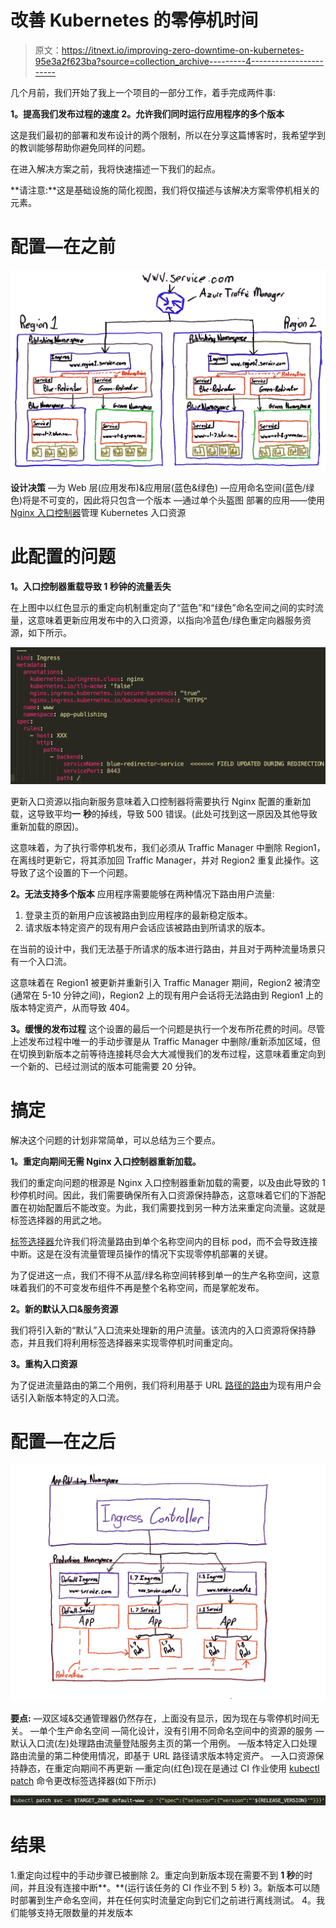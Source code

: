 # 改善 Kubernetes 的零停机时间

> 原文：<https://itnext.io/improving-zero-downtime-on-kubernetes-95e3a2f623ba?source=collection_archive---------4----------------------->

几个月前，我们开始了我上一个项目的一部分工作，着手完成两件事:

**1。提高我们发布过程的速度
2。允许我们同时运行应用程序的多个版本**

这是我们最初的部署和发布设计的两个限制，所以在分享这篇博客时，我希望学到的教训能够帮助你避免同样的问题。

在进入解决方案之前，我将快速描述一下我们的起点。

**请注意:**这是基础设施的简化视图，我们将仅描述与该解决方案零停机相关的元素。

# **配置—在**之前

![](img/b2c425a5ce710ffd83602522b0cb9cac.png)

**设计决策**
—为 Web 层(应用发布)&应用层(蓝色&绿色)
—应用命名空间(蓝色/绿色)将是不可变的，因此将只包含一个版本
—通过单个头盔图
部署的应用——使用 [Nginx 入口控制器](https://github.com/kubernetes/ingress-nginx)管理 Kubernetes 入口资源

# **此配置的问题**

**1。入口控制器重载导致 1 秒钟的流量丢失**

在上图中以红色显示的重定向机制重定向了“蓝色”和“绿色”命名空间之间的实时流量，这意味着更新应用发布中的入口资源，以指向冷蓝色/绿色重定向器服务资源，如下所示。

![](img/56c5604ecc302ea77a670498453d134c.png)

更新入口资源以指向新服务意味着入口控制器将需要执行 Nginx 配置的重新加载，这导致平均**一** **秒**的掉线，导致 500 错误。(此处可找到这一原因及其他导致重新加载的原因)。

这意味着，为了执行零停机发布，我们必须从 Traffic Manager 中删除 Region1，在离线时更新它，将其添加回 Traffic Manager，并对 Region2 重复此操作。这导致了这个设置的下一个问题。

**2。无法支持多个版本**
应用程序需要能够在两种情况下路由用户流量:

1.  登录主页的新用户应该被路由到应用程序的最新稳定版本。
2.  请求版本特定资产的现有用户会话应该被路由到所请求的版本。

在当前的设计中，我们无法基于所请求的版本进行路由，并且对于两种流量场景只有一个入口流。

这意味着在 Region1 被更新并重新引入 Traffic Manager 期间，Region2 被清空(通常在 5-10 分钟之间)，Region2 上的现有用户会话将无法路由到 Region1 上的版本特定资产，从而导致 404。

**3。缓慢的发布过程**
这个设置的最后一个问题是执行一个发布所花费的时间。尽管上述发布过程中唯一的手动步骤是从 Traffic Manager 中删除/重新添加区域，但在切换到新版本之前等待连接耗尽会大大减慢我们的发布过程，这意味着重定向到一个新的、已经过测试的版本可能需要 20 分钟。

# **搞定**

解决这个问题的计划非常简单，可以总结为三个要点。

**1。重定向期间无需 Nginx 入口控制器重新加载。**

我们的重定向问题的根源是 Nginx 入口控制器重新加载的需要，以及由此导致的 1 秒停机时间。因此，我们需要确保所有入口资源保持静态，这意味着它们的下游配置在初始配置后不能改变。为此，我们需要找到另一种方法来重定向流量。这就是标签选择器的用武之地。

[标签选择器](https://kubernetes.io/docs/concepts/overview/working-with-objects/labels/#label-selectors)允许我们将流量路由到单个名称空间内的目标 pod，而不会导致连接中断。这是在没有流量管理员操作的情况下实现零停机部署的关键。

为了促进这一点，我们不得不从蓝/绿名称空间转移到单一的生产名称空间，这意味着我们的不可变发布组件不再是整个名称空间，而是掌舵发布。

**2。新的默认入口&服务资源**

我们将引入新的“默认”入口流来处理新的用户流量。该流内的入口资源将保持静态，并且我们将利用标签选择器来实现零停机时间重定向。

**3。重构入口资源**

为了促进流量路由的第二个用例，我们将利用基于 URL [路径的路由](https://kubernetes.io/docs/concepts/services-networking/ingress/#ingress-rules)为现有用户会话引入新版本特定的入口流。

# **配置—在**之后

![](img/49d95fb9c9c418e1b7a9878533da30be.png)

**要点:**
—双区域&交通管理器仍然存在，上面没有显示，因为现在与零停机时间无关。
—单个生产命名空间
—简化设计，没有引用不同命名空间中的资源的服务
—默认入口流(左)处理路由流量登陆服务主页的第一个用例。
—版本特定入口处理路由流量的第二种使用情况，即基于 URL 路径请求版本特定资产。
—入口资源保持静态，在重定向期间不再更新
—重定向(红色)现在是通过 CI 作业使用 [kubectl patch](https://kubernetes.io/docs/reference/kubectl/cheatsheet/#patching-resources) 命令更改标签选择器(如下所示)

![](img/a75af722892de9f364cc3de0e1a05a3c.png)

# **结果**

1.重定向过程中的手动步骤已被删除
2。重定向到新版本现在需要不到 **1 秒**的时间，并且没有连接中断**。**(运行该任务的 CI 作业不到 5 秒)
3。新版本可以随时部署到生产命名空间，并在任何实时流量定向到它们之前进行离线测试。
4。我们能够支持无限数量的并发版本